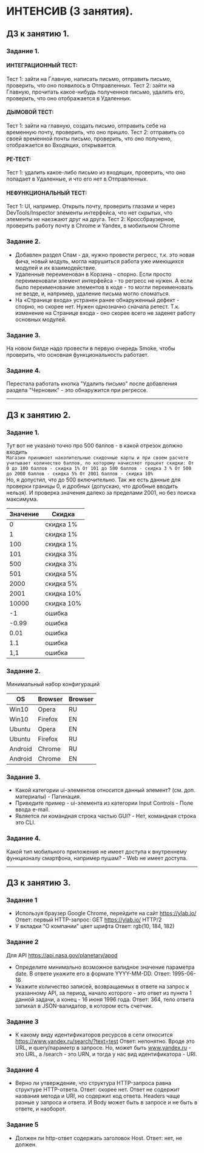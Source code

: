 # ИНТЕНСИВ (3 занятия).

## ДЗ к занятию 1.
### Задание 1.
#### ИНТЕГРАЦИОННЫЙ ТЕСТ:
Тест 1: зайти на Главную, написать письмо, отправить письмо, проверить, что оно появилось в Отправленных.
Тест 2: зайти на Главную, прочитать какое-нибудь полученное письмо, удалить его, проверить, что оно отображается в Удаленных.
#### ДЫМОВОЙ ТЕСТ:
Тест 1: зайти на главную, создать письмо, отправить себе на временную почту, проверить, что оно пришло.
Тест 2: отправить со своей временной почты письмо, проверить, что оно получено, отображается во Входящих, открывается.
#### РЕ-ТЕСТ:
Тест 1: удалить какое-либо письмо из входящих, проверить, что оно попадает в Удаленные, и что его нет в Отправленных.
#### НЕФУНКЦИОНАЛЬНЫЙ ТЕСТ:
Тест 1: UI, например. Открыть почту, проверить глазами и через DevTools/Inspector элементы интерфейса, что нет скрытых, что элементы не наезжают друг на друга.
Тест 2: Кроссбраузерное, проверить работу почту в Chrome и Yandex, в мобильном Chrome

### Задание 2.
- Добавлен раздел Спам - да, нужно провести регресс, т.к. это новая фича, новый модуль, могла нарушиться работа уже имеющихся модулей и их взаимодействие.
- Удаленные переименован в Корзина - спорно. Если просто переименовали элемент интерфейса - то регресс не нужен. А если было переименование элементов в коде - то могли переименовать не везде, и, например, удаление письма могло сломаться.
- На «Странице входа» устранен ранее обнаруженный дефект - спорно, но скорее нет. Нужен однозначно сначала ретест. Т.к. изменение на Странице входа - оно скорее всего не заденет работу основных модулей.

### Задание 3.
На новом билде надо провести в первую очередь Smoke, чтобы проверить, что основная функциональность работает.

### Задание 4.
Перестала работать кнопка "Удалить письмо" после добавления раздела "Черновик" - это обнаружится при регрессе.

---
## ДЗ к занятию 2.
### Задание 1.
Тут вот не указано точно про 500 баллов - в какой отрезок должно входить   
```Магазин принимает накопительные скидочные карты и при своем расчете учитывает количество баллов, по которому начисляет процент скидки: От 0 до 100 баллов - скидка 1% От 101 до 500 баллов - скидка 3 % От 500 до 2000 баллов - скидка 5% От 2001 баллов - скидка 10%```   
Но, я допустил, что до 500 включительно. Так же есть данные для проверки границы 0, и дробных (допускаю, что дробные вводить нельзя). И проверка значения далеко за пределами 2001, но без поиска максимума.

| Значение  | Скидка |
| ------------- | ------------- |
| 0 | скидка 1%  |
| 1 | скидка 1%  |
| 100 | скидка 1%  |
| 101 | скидка 3%  |
| 500 | скидка 3%  |
| 501 | скидка 5%  |
| 2000 | скидка 5%  |
| 2001 | скидка 10%  |
| 10000 | скидка 10%  |
| -1 | ошибка  |
| -0.99 | ошибка  |
| 0.01 | ошибка  |
| 1.1 | ошибка  |
| 1,1 | ошибка  |

### Задание 2.
Минимальный набор конфигураций   

| OS  | Browser | Browser |
| ------------- | ------------- | ------------- |
| Win10 | Opera  | RU  | 
| Win10 | Firefox  | EN  |
| Ubuntu | Opera  | EN  |
| Ubuntu | Firefox  | RU  |
| Android | Chrome  | RU  |
| Android | Chrome  | EN  |

### Задание 3.
- Какой категории ui-элементов относится данный элемент? (см. доп. материалы) - Пагинация.  
- Приведите пример - ui-элемента из категории Input Controls - Поле ввода e-mail.
- Является ли командная строка частью GUI? - Нет, командная строка это CLI.   

### Задание 4.   
Какой тип мобильного приложения не имеет доступа к внутреннему функционалу смартфона, например пушам? - Web не имеет доступа.

---
## ДЗ к занятию 3.
### Задание 1
- Используя браузер Google Chrome, перейдите на сайт https://ylab.io/
Ответ: первый HTTP-запрос: GET https://ylab.io/ HTTP/2
- У вкладки "О компании" цвет шрифта
Ответ: rgb(10, 184, 182)

### Задание 2
Для API https://api.nasa.gov/planetary/apod
- Определите минимально возможное валидное значение параметра date. В ответе укажите его в формате YYYY-MM-DD.
Ответ: 1995-06-16
- Укажите количество записей, возвращаемых в ответе на запрос к указанному API, за период, начало которого - это ответ из пункта 1 данной задачи, а конец - 16 июня 1996 года.
Ответ: 364, тело ответа запихал в JSON-валидатор, в котором есть счетчик.

### Задание 3
- К какому виду идентификаторов ресурсов в сети относится https://www.yandex.ru/search/?text=test
Ответ: непонятно. Вроде это URL, и query/параметр в запросе. Но, может быть www.yandex.ru - это URL, а /search - это URN, и тогда у нас вид идентификатора - URI.

### Задание 4
- Верно ли утверждение, что структура HTTP-запроса равна структуре HTTP-ответа.
Ответ: скорее нет. Ответ не содержит названия метода и URI, но содержит код ответа. Headers чаще разные у запроса и ответа. И Body может быть в запросе и не быть в ответе, и наоборот.

### Задание 5
- Должен ли http-ответ содержать заголовок Host.
Ответ: нет, не должен.

